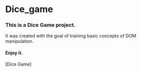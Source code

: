 # Dice_game
### This is a Dice Game project.

It was created with the goal of training basic concepts of DOM manipulation.

#### Enjoy it.

[Dice Game]
